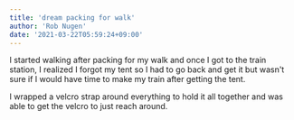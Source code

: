 ```yaml
---
title: 'dream packing for walk'
author: 'Rob Nugen'
date: '2021-03-22T05:59:24+09:00'
---
```


<p class='dream'>I started walking after packing for my walk and once I got to the train station, I realized I forgot my tent so I had to go back and get it but wasn't sure if I would have time to make my train after getting the tent.</p>

<p class='dream'>I wrapped a velcro strap around everything to hold it all together and was able to get the velcro to just reach around.</p>
